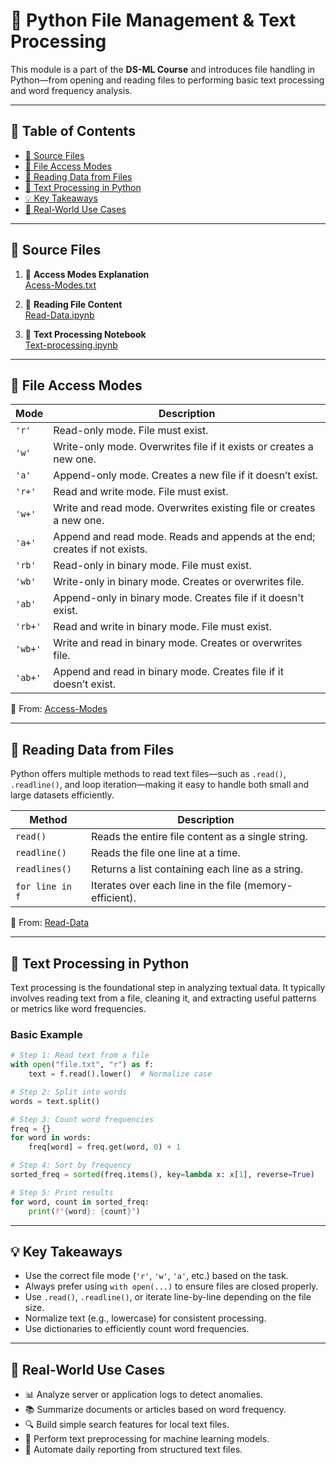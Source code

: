 # 📂 Python File Management & Text Processing

This module is a part of the **DS-ML Course** and introduces file handling in Python—from opening and reading files to performing basic text processing and word frequency analysis.

---

## 📌 Table of Contents

- [🔗 Source Files](#-source-files)
- [📁 File Access Modes](#-file-access-modes)
- [📖 Reading Data from Files](#-reading-data-from-files)
- [🧠 Text Processing in Python](#-text-processing-in-python)
- [💡 Key Takeaways](#-key-takeaways)
- [🚀 Real-World Use Cases](#-real-world-use-cases)

---

## 🔗 Source Files

1. 📄 **Access Modes Explanation**  
   [Acess-Modes.txt](https://github.com/vinayakmishra4/DS-ML-COURSE/blob/main/Python-for-Data-Science/File-Management-System/Play-Data-in-Files/Acess-Modes.txt)

2. 📘 **Reading File Content**  
   [Read-Data.ipynb](https://github.com/vinayakmishra4/DS-ML-COURSE/blob/main/Python-for-Data-Science/File-Management-System/Play-Data-in-Files/Read-Data.ipynb)

3. 📘 **Text Processing Notebook**  
   [Text-processing.ipynb](https://github.com/vinayakmishra4/DS-ML-COURSE/blob/main/Python-for-Data-Science/File-Management-System/Play-Data-in-Files/Text-processing.ipynb)

---

## 📁 File Access Modes

| Mode     | Description                                                              |
|----------|---------------------------------------------------------------------------|
| `'r'`    | Read-only mode. File must exist.                                          |
| `'w'`    | Write-only mode. Overwrites file if it exists or creates a new one.       |
| `'a'`    | Append-only mode. Creates a new file if it doesn’t exist.                 |
| `'r+'`   | Read and write mode. File must exist.                                     |
| `'w+'`   | Write and read mode. Overwrites existing file or creates a new one.       |
| `'a+'`   | Append and read mode. Reads and appends at the end; creates if not exists.|
| `'rb'`   | Read-only in binary mode. File must exist.                                |
| `'wb'`   | Write-only in binary mode. Creates or overwrites file.                    |
| `'ab'`   | Append-only in binary mode. Creates file if it doesn't exist.             |
| `'rb+'`  | Read and write in binary mode. File must exist.                           |
| `'wb+'`  | Write and read in binary mode. Creates or overwrites file.                |
| `'ab+'`  | Append and read in binary mode. Creates file if it doesn’t exist.         |


📌 From: [Access-Modes](https://github.com/vinayakmishra4/DS-ML-COURSE/blob/main/Python-for-Data-Science/File-Management-System/Play-Data-in-Files/Acess-Modes.txt)

---

## 📖 Reading Data from Files

Python offers multiple methods to read text files—such as `.read()`, `.readline()`, and loop iteration—making it easy to handle both small and large datasets efficiently.

| Method        | Description                                              |
|---------------|----------------------------------------------------------|
| `read()`      | Reads the entire file content as a single string.        |
| `readline()`  | Reads the file one line at a time.                       |
| `readlines()` | Returns a list containing each line as a string.         |
| `for line in f` | Iterates over each line in the file (memory-efficient). |

📌 From: [Read-Data](https://github.com/vinayakmishra4/DS-ML-COURSE/blob/main/Python-for-Data-Science/File-Management-System/Play-Data-in-Files/Read-Data.ipynb)

---

## 🧠 Text Processing in Python

Text processing is the foundational step in analyzing textual data. It typically involves reading text from a file, cleaning it, and extracting useful patterns or metrics like word frequencies.

### Basic Example

```python
# Step 1: Read text from a file
with open("file.txt", "r") as f:
    text = f.read().lower()  # Normalize case

# Step 2: Split into words
words = text.split()

# Step 3: Count word frequencies
freq = {}
for word in words:
    freq[word] = freq.get(word, 0) + 1

# Step 4: Sort by frequency
sorted_freq = sorted(freq.items(), key=lambda x: x[1], reverse=True)

# Step 5: Print results
for word, count in sorted_freq:
    print(f"{word}: {count}")
```

---

## 💡 Key Takeaways

- Use the correct file mode (`'r'`, `'w'`, `'a'`, etc.) based on the task.
- Always prefer using `with open(...)` to ensure files are closed properly.
- Use `.read()`, `.readline()`, or iterate line-by-line depending on the file size.
- Normalize text (e.g., lowercase) for consistent processing.
- Use dictionaries to efficiently count word frequencies.

---

## 🚀 Real-World Use Cases

- 📊 Analyze server or application logs to detect anomalies.
- 📚 Summarize documents or articles based on word frequency.
- 🔍 Build simple search features for local text files.
- 🧠 Perform text preprocessing for machine learning models.
- 📝 Automate daily reporting from structured text files.